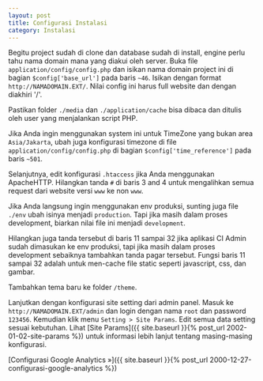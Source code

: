```yaml
---
layout: post
title: Configurasi Instalasi
category: Instalasi
---
```


Begitu project sudah di clone dan database sudah di install, engine perlu tahu
nama domain mana yang diakui oleh server. Buka file `application/config/config.php`
dan isikan nama domain project ini di bagian `$config['base_url']` pada baris `~46`.
Isikan dengan format `http://NAMADOMAIN.EXT/`. Nilai config ini harus full website
dan dengan diakhiri '/'.

Pastikan folder `./media` dan `./application/cache` bisa dibaca dan ditulis oleh
user yang menjalankan script PHP.

Jika Anda ingin menggunakan system ini untuk TimeZone yang bukan area `Asia/Jakarta`,
ubah juga konfigurasi timezone di file `application/config/config.php` di bagian
`$config['time_reference']` pada baris `~501`.

Selanjutnya, edit konfigurasi `.htaccess` jika Anda menggunakan ApacheHTTP. Hilangkan
tanda `#` di baris 3 and 4 untuk mengalihkan semua request dari website versi `www`
ke non `www`.

Jika Anda langsung ingin menggunakan env produksi, sunting juga file `./env` ubah
isinya menjadi `production`. Tapi jika masih dalam proses development, biarkan
nilai file ini menjadi `development`.

Hilangkan juga tanda tersebut di baris 11 sampai 32 jika aplikasi CI Admin sudah 
dimasukan ke env produksi, tapi jika masih dalam proses development sebaiknya
tambahkan tanda pagar tersebut. Fungsi baris 11 sampai 32 adalah untuk men-cache
file static seperti javascript, css, dan gambar.

Tambahkan tema baru ke folder `/theme`.

Lanjutkan dengan konfigurasi site setting dari admin panel. Masuk ke `http://NAMADOMAIN.EXT/admin`
dan login dengan nama `root` dan password `123456`. Kemudian klik menu `Setting > Site Params`.
Edit semua data setting sesuai kebutuhan. Lihat [Site Params]({{ site.baseurl }}{% post_url 2002-01-02-site-params %})
untuk informasi lebih lanjut tentang masing-masing konfigurasi.

[Configurasi Google Analytics &#187;]({{ site.baseurl }}{% post_url 2000-12-27-configurasi-google-analytics %})